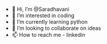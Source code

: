 - 👋 Hi, I’m @Saradhavani
- 👀 I’m interested in coding
- 🌱 I’m currently learning python
- 💞️ I’m looking to collaborate on ideas
- 📫 How to reach me - linkedin

<!---
Saradhavani/Saradhavani is a ✨ special ✨ repository because its `README.md` (this file) appears on your GitHub profile.
You can click the Preview link to take a look at your changes.
--->
